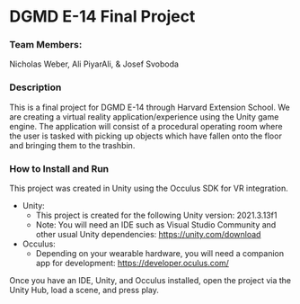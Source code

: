 # DGMD E-14 Final Project

### Team Members:
Nicholas Weber, Ali PiyarAli, & Josef Svoboda

### Description
This is a final project for DGMD E-14 through Harvard Extension School. We are creating a virtual reality application/experience using the Unity game engine. The application will consist of a procedural operating room where the user is tasked with picking up objects which have fallen onto the floor and bringing them to the trashbin. 

### How to Install and Run
This project was created in Unity using the Occulus SDK for VR integration.
- Unity:
  - This project is created for the following Unity version: 2021.3.13f1
  - Note:  You will need an IDE such as Visual Studio Community and other usual Unity dependencies: https://unity.com/download
- Occulus:
  - Depending on your wearable hardware, you will need a companion app for development: https://developer.oculus.com/
  
Once you have an IDE, Unity, and Occulus installed, open the project via the Unity Hub, load a scene, and press play.
